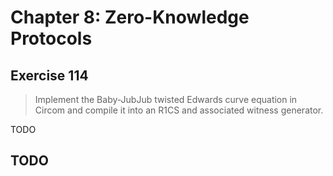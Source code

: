 # Chapter 8: Zero-Knowledge Protocols

## Exercise 114
> Implement the Baby-JubJub twisted Edwards curve equation in Circom and compile it into an R1CS and associated witness generator.

TODO
## TODO
